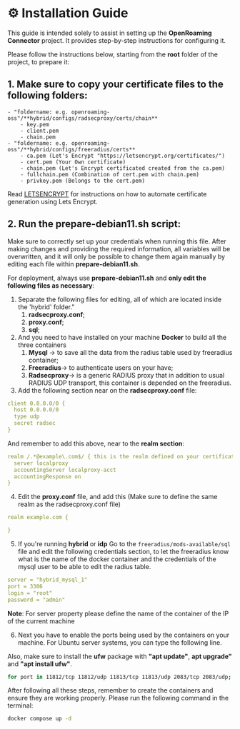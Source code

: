 # ⚙️ Installation Guide

This guide is intended solely to assist in setting up the **OpenRoaming Connector** project. It provides
step-by-step instructions for configuring it.

Please follow the instructions below, starting from the **root** folder of the project, to prepare it:

## 1. Make sure to copy your certificate files to the following folders:
    - "foldername: e.g. openroaming-oss"/**hybrid/configs/radsecproxy/certs/chain**
        - key.pem
        - client.pem
        - chain.pem
    - "foldername: e.g. openroaming-oss"/**hybrid/configs/freeradius/certs**
        - ca.pem (Let's Encrypt "https://letsencrypt.org/certificates/")
        - cert.pem (Your Own certificate)
        - chain.pem (Let's Encrypt certificated created from the ca.pem)
        - fullchain.pem (Combination of cert.pem with chain.pem)
        - privkey.pem (Belongs to the cert.pem)

Read [LETSENCRYPT](LETSENCRYPT.md) for instructions on how to automate certificate generation using Lets Encrypt.

## 2. Run the prepare-debian11.sh script:

Make sure to correctly set up your credentials when running this file. After making changes and providing the required information, all variables will be overwritten, and it will only be possible to change them again manually by editing each file within **prepare-debian11.sh**.

For deployment, always use **prepare-debian11.sh** and **only edit the following files as necessary**:

1. Separate the following files for editing, all of which are located inside the 'hybrid' folder."
    1. **radsecproxy.conf**;
    2. **proxy.conf**;
    3. **sql**;
2. And you need to have installed on your machine **Docker** to build all the three containers
    1. **Mysql** -> to save all the data from the radius table used by freeradius container;
    2. **Freeradius**-> to authenticate users on your have;
    3. **Radsecproxy**-> is a generic RADIUS proxy that in addition to usual RADIUS UDP transport, this container is
       depended on the freeradius.
3. Add the following section near on the **radsecproxy.conf** file:

```yaml
client 0.0.0.0/0 {
  host 0.0.0.0/0
  type udp
  secret radsec
} 
```

And remember to add this above, near to the **realm section**:

```yaml
realm /.*@example\.com$/ { this is the realm defined on your certificates
  server localproxy
  accountingServer localproxy-acct
  accountingResponse on
}
```

4. Edit the **proxy.conf** file, and add this (Make sure to define the same realm as the radsecproxy.conf file)

```yaml
realm example.com {

}
```

5. If you're running **hybrid** or **idp** Go to the `freeradius/mods-available/sql` file and edit the following credentials section, to let the freeradius know what is the name of the docker container and the credentials of the mysql user to be able to edit the radius table.

```yaml
server = "hybrid_mysql_1"
port = 3306
login = "root"
password = "admin"
```

**Note**: For server property please define the name of the container of the IP of the current machine

6. Next you have to enable the ports being used by the containers on your machine. For Ubuntu server systems, you can
   type the following line.

Also, make sure to install the **ufw** package with **"apt update"**, **apt upgrade"** and **"apt install ufw"**.

```bash
for port in 11812/tcp 11812/udp 11813/tcp 11813/udp 2083/tcp 2083/udp; do sudo ufw allow $port; done
```

After following all these steps, remember to create the containers and ensure they are working properly. Please run the following command in the terminal:

```bash
docker compose up -d
```
